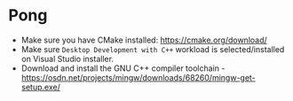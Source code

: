 # Pong

-   Make sure you have CMake installed: https://cmake.org/download/
-   Make sure `Desktop Development with C++` workload is selected/installed on Visual Studio installer.
-   Download and install the GNU C++ compiler toolchain - https://osdn.net/projects/mingw/downloads/68260/mingw-get-setup.exe/
